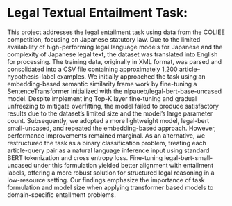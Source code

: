 # Legal Textual Entailment Task:

This project addresses the legal entailment task
 using data from the COLIEE competition, focusing on Japanese
 statutory law. Due to the limited availability of high-performing
 legal language models for Japanese and the complexity of
 Japanese legal text, the dataset was translated into English for
 processing. The training data, originally in XML format, was
 parsed and consolidated into a CSV file containing approximately
 1,200 article–hypothesis–label examples. We initially approached
 the task using an embedding-based semantic similarity frame
work by fine-tuning a SentenceTransformer initialized with
 the nlpaueb/legal-bert-base-uncased model. Despite implement
ing Top-K layer fine-tuning and gradual unfreezing to mitigate
 overfitting, the model failed to produce satisfactory results due to
 the dataset’s limited size and the model’s large parameter count.
 Subsequently, we adopted a more lightweight model, legal-bert
small-uncased, and repeated the embedding-based approach.
 However, performance improvements remained marginal. As an
 alternative, we restructured the task as a binary classification
 problem, treating each article-query pair as a natural language
 inference input using standard BERT tokenization and cross
entropy loss. Fine-tuning legal-bert-small-uncased under this
 formulation yielded better alignment with entailment labels,
 offering a more robust solution for structured legal reasoning in
 a low-resource setting. Our findings emphasize the importance
 of task formulation and model size when applying transformer
based models to domain-specific entailment problems.
